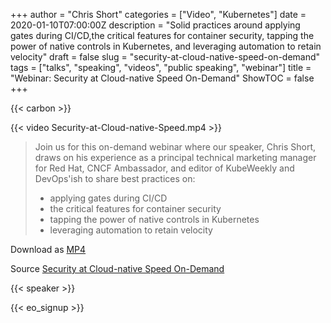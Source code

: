 +++
author = "Chris Short"
categories = ["Video", "Kubernetes"]
date = 2020-01-10T07:00:00Z
description = "Solid practices around applying gates during CI/CD,the critical features for container security, tapping the power of native controls in Kubernetes, and leveraging automation to retain velocity"
draft = false
slug = "security-at-cloud-native-speed-on-demand"
tags = ["talks", "speaking", "videos", "public speaking", "webinar"]
title = "Webinar: Security at Cloud-native Speed On-Demand"
ShowTOC = false
+++

{{< carbon >}}

{{< video Security-at-Cloud-native-Speed.mp4 >}}

> Join us for this on-demand webinar where our speaker, Chris Short, draws on his experience as a principal technical marketing manager for Red Hat, CNCF Ambassador, and editor of KubeWeekly and DevOps'ish to share best practices on:
>
> * applying gates during CI/CD
> * the critical features for container security
> * tapping the power of native controls in Kubernetes
> * leveraging automation to retain velocity

Download as [MP4](https://cache.chrisshort.net/file/cache-chrisshort-net/Security-at-Cloud-native-Speed.mp4)

Source [Security at Cloud-native Speed On-Demand](https://security.stackrox.com/2020_01-Sec-at-C-N-Speed-Webinar_.html)

{{< speaker >}}

{{< eo_signup >}}
